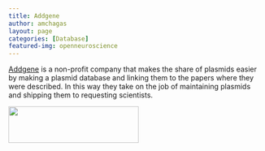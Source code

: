 ```yaml
---
title: Addgene
author: amchagas
layout: page
categories: [Database]
featured-img: openneuroscience
---
```





[Addgene](http://www.addgene.org/) is a non-profit company that makes the share of plasmids easier by making a plasmid database and linking them to the papers where they were described. In this way they take on the job of maintaining plasmids and shipping them to requesting scientists.

<img class="alignnone" src="https://i0.wp.com/www.addgene.org/static/images/home/logo.png?resize=256%2C72" alt="" width="256" height="72" data-recalc-dims="1" />
